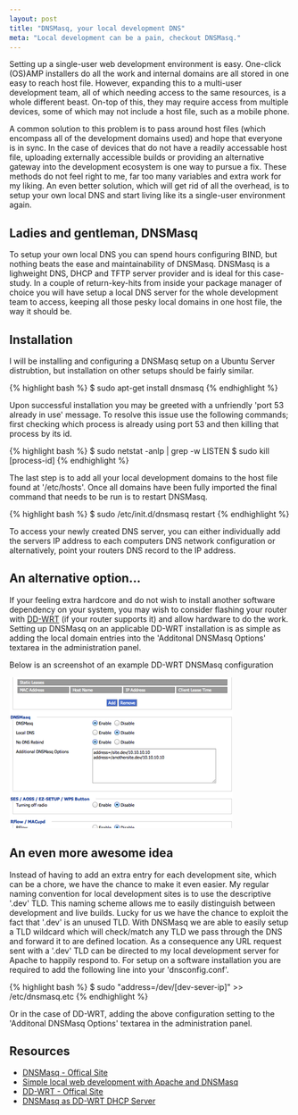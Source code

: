 ```yaml
---
layout: post
title: "DNSMasq, your local development DNS"
meta: "Local development can be a pain, checkout DNSMasq."
---
```


Setting up a single-user web development environment is easy.
One-click (OS)AMP installers do all the work and internal domains are all stored in one easy to reach host file.
However, expanding this to a multi-user development team, all of which needing access to the same resources, is a whole different beast.
On-top of this, they may require access from multiple devices, some of which may not include a host file, such as a mobile phone.
<!--more-->
A common solution to this problem is to pass around host files (which encompass all of the development domains used) and hope that everyone is in sync.
In the case of devices that do not have a readily accessable host file, uploading externally accessible builds or providing an alternative gateway into the development ecosystem is one way to pursue a fix.
These methods do not feel right to me, far too many variables and extra work for my liking.
An even better solution, which will get rid of all the overhead, is to setup your own local DNS and start living like its a single-user environment again.

## Ladies and gentleman, DNSMasq

To setup your own local DNS you can spend hours configuring BIND, but nothing beats the ease and maintainability of DNSMasq.
DNSMasq is a lighweight DNS, DHCP and TFTP server provider and is ideal for this case-study.
In a couple of return-key-hits from inside your package manager of choice you will have setup a local DNS server for the whole development team to access, keeping all those pesky local domains in one host file, the way it should be.

## Installation

I will be installing and configuring a DNSMasq setup on a Ubuntu Server distrubtion, but installation on other setups should be fairly similar.

{% highlight bash %}
$ sudo apt-get install dnsmasq
{% endhighlight %}

Upon successful installation you may be greeted with a unfriendly 'port 53 already in use' message.
To resolve this issue use the following commands; first checking which process is already using port 53 and then killing that process by its id.

{% highlight bash %}
$ sudo netstat -anlp | grep -w LISTEN
$ sudo kill [process-id]
{% endhighlight %}

The last step is to add all your local development domains to the host file found at '/etc/hosts'.
Once all domains have been fully imported the final command that needs to be run is to restart DNSMasq.

{% highlight bash %}
$ sudo /etc/init.d/dnsmasq restart
{% endhighlight %}

To access your newly created DNS server, you can either individually add the servers IP address to each computers DNS network configuration or alternatively, point your routers DNS record to the IP address.

## An alternative option...

If your feeling extra hardcore and do not wish to install another software dependency on your system, you may wish to consider flashing your router with [DD-WRT](http://www.dd-wrt.com/) (if your router supports it) and allow hardware to do the work.
Setting up DNSMasq on an applicable DD-WRT installation is as simple as adding the local domain entries into the 'Additonal DNSMasq Options' textarea in the administration panel.

Below is an screenshot of an example DD-WRT DNSMasq configuration

![DD-WRT](/uploads/dnsmasq-your-local-development-dns/dd-wrt.png)

## An even more awesome idea

Instead of having to add an extra entry for each development site, which can be a chore, we have the chance to make it even easier.
My regular naming convention for local development sites is to use the descriptive '.dev' TLD.
This naming scheme allows me to easily distinguish between development and live builds.
Lucky for us we have the chance to exploit the fact that '.dev' is an unused TLD.
With DNSMasq we are able to easily setup a TLD wildcard which will check/match any TLD we pass through the DNS and forward it to are defined location.
As a consequence any URL request sent with a '.dev' TLD can be directed to my local development server for Apache to happily respond to.
For setup on a software installation you are required to add the following line into your 'dnsconfig.conf'.

{% highlight bash %}
$ sudo "address=/dev/[dev-sever-ip]" >> /etc/dnsmasq.etc
{% endhighlight %}

Or in the case of DD-WRT, adding the above configuration setting to the 'Additonal DNSMasq Options' textarea in the administration panel.

## Resources

* [DNSMasq - Offical Site](http://www.thekelleys.org.uk/dnsmasq/doc.html)
* [Simple local web development with Apache and DNSMasq](http://davidwinter.me/articles/2011/06/18/simple-local-web-development-with-apache-and-dnsmasq/)
* [DD-WRT - Offical Site](http://www.dd-wrt.com/site/index)
* [DNSMasq as DD-WRT DHCP Server](http://www.dd-wrt.com/wiki/index.php/DNSMasq_as_DHCP_server)